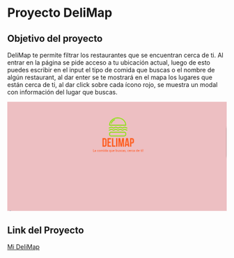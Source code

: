 # Proyecto DeliMap

## Objetivo del proyecto

DeliMap te permite filtrar los restaurantes que se encuentran cerca de ti. Al entrar en la página se pide acceso a tu ubicación actual, luego de esto puedes escribir en el input el tipo de comida que buscas o el nombre de algún restaurant, al dar enter se te mostrará en el mapa los lugares que están cerca de ti, al dar click sobre cada ícono rojo, se muestra un modal con información del lugar que buscas.

![imagen proyecto](img/delimap.png)

## Link del Proyecto

[Mi DeliMap](https://noeliasabando.github.io/DeliMap/demo.html)